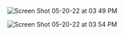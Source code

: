 ![Screen Shot 05-20-22 at 03 49 PM](https://user-images.githubusercontent.com/46776355/169555704-b5e417bb-3ea6-4fd8-8620-dccbfe6bba42.PNG)

![Screen Shot 05-20-22 at 03 54 PM](https://user-images.githubusercontent.com/46776355/169555744-cc457838-bc13-4e86-aea6-ef58205ee2c9.PNG)
